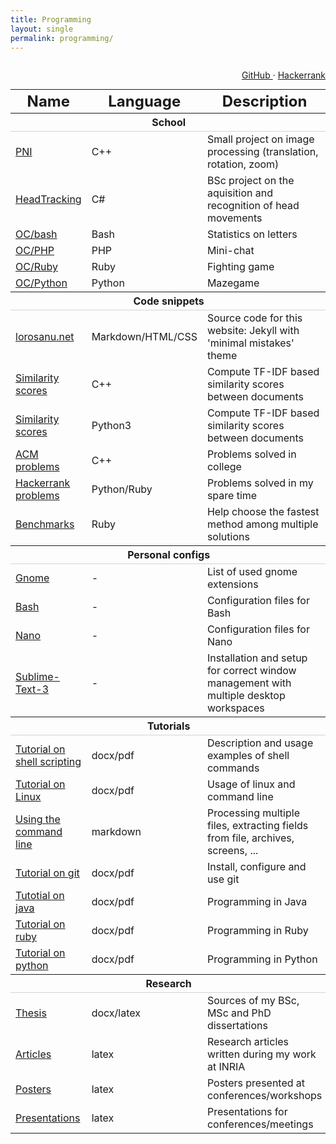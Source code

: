 ```yaml
---
title: Programming
layout: single
permalink: programming/
---
```


<div style="float: right; ">
  <p>
    <i class="fa fa-fw fa-github"> </i>
    <a href="https://github.com/lorosanu"> GitHub </a>
     ·
    <a href="https://www.hackerrank.com/lorosanu"> Hackerrank </a>
  </p>
</div>

<table>
  <thead>
    <tr style="border-bottom: 1px solid CadetBlue; border-top: 1px solid CadetBlue; ">
      <th><h2 style="display: inline;"> Name </h2></th>
      <th><h2 style="display: inline;"> Language </h2></th>
      <th><h2 style="display: inline;"> Description </h2></th>
    </tr>
  </thead>
  <tbody>
    <tr style="border-bottom: 1px solid LightGray; ">
      <th colspan="3"> School </th>
    </tr>
    <tr>
      <td><a href="https://github.com/lorosanu/school-projects/tree/master/PNI">PNI</a></td>
      <td> C++ </td>
      <td> Small project on image processing (translation, rotation, zoom) </td>
    </tr>
    <tr>
      <td><a href="https://github.com/lorosanu/school-projects/tree/master/HeadTracking">HeadTracking</a></td>
      <td> C# </td>
      <td> BSc project on the aquisition and recognition of head movements </td>
    </tr>
    <tr>
      <td><a href="https://github.com/lorosanu/school-projects/tree/master/oc/bash/statistics-on-letters">OC/bash</a></td>
      <td> Bash </td>
      <td> Statistics on letters </td>
    </tr>
    <tr>
      <td><a href="https://github.com/lorosanu/school-projects/tree/master/oc/php/minichat">OC/PHP</a></td>
      <td> PHP </td>
      <td> Mini-chat </td>
    </tr>
    <tr>
      <td><a href="https://github.com/lorosanu/school-projects/tree/master/oc/ruby/fighting-game">OC/Ruby</a></td>
      <td> Ruby </td>
      <td> Fighting game </td>
    </tr>
    <tr>
      <td><a href="https://github.com/lorosanu/school-projects/tree/master/oc/python/mazegame">OC/Python</a></td>
      <td> Python </td>
      <td> Mazegame </td>
    </tr>
    <tr style="border-bottom: 1px solid LightGray; ">
      <th colspan="3"> Code snippets </th>
    </tr>
    <tr>
      <td><a href="https://github.com/lorosanu/lorosanu.github.io"> lorosanu.net </a></td>
      <td> Markdown/HTML/CSS </td>
      <td> Source code for this website: Jekyll with 'minimal mistakes' theme </td>
    </tr>
    <tr>
      <td><a href="https://github.com/lorosanu/cpp_similarity-scores"> Similarity scores </a></td>
      <td> C++ </td>
      <td> Compute TF-IDF based similarity scores between documents </td>
    </tr>
    <tr>
      <td><a href="https://github.com/lorosanu/python3_similarity-scores"> Similarity scores </a></td>
      <td> Python3 </td>
      <td> Compute TF-IDF based similarity scores between documents </td>
    </tr>
    <tr>
      <td><a href="https://github.com/lorosanu/misc/tree/master/acm"> ACM problems </a></td>
      <td> C++ </td>
      <td> Problems solved in college </td>
    </tr>
    <tr>
      <td><a href="https://github.com/lorosanu/misc/tree/master/hackerrank"> Hackerrank problems </a></td>
      <td> Python/Ruby </td>
      <td> Problems solved in my spare time </td>
    </tr>
    <tr>
      <td><a href="https://github.com/lorosanu/misc/tree/master/ruby/benchmarks"> Benchmarks </a></td>
      <td> Ruby </td>
      <td> Help choose the fastest method among multiple solutions </td>
    </tr>
    <tr style="border-bottom: 1px solid LightGray; ">
      <th colspan="3"> Personal configs </th>
    </tr>
    <tr>
      <td><a href="https://github.com/lorosanu/personal-configs/blob/master/linux/gnome_extensions.md"> Gnome </a></td>
      <td> - </td>
      <td> List of used gnome extensions </td>
    </tr>
    <tr>
      <td><a href="https://github.com/lorosanu/personal-configs/tree/master/bash"> Bash </a></td>
      <td> - </td>
      <td> Configuration files for Bash </td>
    </tr>
    <tr>
      <td><a href="https://github.com/lorosanu/personal-configs/tree/master/nano"> Nano </a></td>
      <td> - </td>
      <td> Configuration files for Nano </td>
    </tr>
    <tr>
      <td><a href="https://github.com/lorosanu/personal-configs/tree/master/sublime"> Sublime-Text-3 </a></td>
      <td> - </td>
      <td> Installation and setup for correct window management with multiple desktop workspaces </td>
    </tr>
    <tr style="border-bottom: 1px solid LightGray; ">
      <th colspan="3"> Tutorials </th>
    </tr>
    <tr>
      <td><a href="https://github.com/lorosanu/tutos/blob/master/linux/shell_commands.pdf"> Tutorial on shell scripting </a></td>
      <td> docx/pdf </td>
      <td> Description and usage examples of shell commands </td>
    </tr>
    <tr>
      <td><a href="https://github.com/lorosanu/tutos/blob/master/linux/tuto_linux.pdf"> Tutorial on Linux </a></td>
      <td> docx/pdf </td>
      <td> Usage of linux and command line </td>
    </tr>
    <tr>
      <td><a href="https://github.com/lorosanu/tutos/blob/master/linux/shell.md"> Using the command line </a></td>
      <td> markdown </td>
      <td> Processing multiple files, extracting fields from file, archives, screens, ... </td>
    </tr>
    <tr>
      <td><a href="https://github.com/lorosanu/tutos/blob/master/git/tuto_git.pdf"> Tutorial on git </a></td>
      <td> docx/pdf </td>
      <td> Install, configure and use git </td>
    </tr>
    <tr>
      <td><a href="https://github.com/lorosanu/tutos/blob/master/java/tuto_java.pdf"> Tutotial on java </a></td>
      <td> docx/pdf </td>
      <td> Programming in Java </td>
    </tr>
    <tr>
      <td><a href="https://github.com/lorosanu/tutos/blob/master/ruby/tuto_ruby.pdf"> Tutorial on ruby </a></td>
      <td> docx/pdf </td>
      <td> Programming in Ruby </td>
    </tr>
    <tr>
      <td><a href="https://github.com/lorosanu/tutos/blob/master/python/tuto_python.pdf"> Tutorial on python </a></td>
      <td> docx/pdf </td>
      <td> Programming in Python </td>
    </tr>
    <tr style="border-bottom: 1px solid LightGray; ">
      <th colspan="3"> Research </th>
    </tr>
    <tr>
      <td><a href="https://github.com/lorosanu/research/tree/master/thesis"> Thesis </a></td>
      <td> docx/latex </td>
      <td> Sources of my BSc, MSc and PhD dissertations </td>
    </tr>
    <tr>
      <td><a href="https://github.com/lorosanu/research/tree/master/articles"> Articles </a></td>
      <td> latex </td>
      <td> Research articles written during my work at INRIA </td>
    </tr>
    <tr>
      <td><a href="https://github.com/lorosanu/research/tree/master/posters"> Posters </a></td>
      <td> latex </td>
      <td> Posters presented at conferences/workshops </td>
    </tr>
    <tr>
      <td><a href="https://github.com/lorosanu/research/tree/master/slides"> Presentations </a></td>
      <td> latex </td>
      <td> Presentations for conferences/meetings </td>
    </tr>
  </tbody>
</table>
